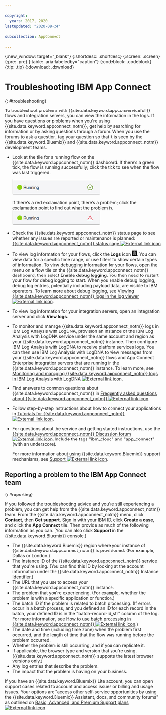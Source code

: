 ```yaml
---

copyright:
  years: 2017, 2020
lastupdated: "2020-09-24"

subcollection: AppConnect

---
```


{:new_window: target="_blank"}
{:shortdesc: .shortdesc}
{:screen: .screen}
{:pre: .pre}
{:table: .aria-labeledby="caption"}
{:codeblock: .codeblock}
{:tip: .tip}
{:download: .download}


# Troubleshooting IBM App Connect
{: #troubleshooting}

To troubleshoot problems with {{site.data.keyword.appconservicefull}} flows and integration servers, you can view the information in the logs. If you have questions or problems when you're using {{site.data.keyword.appconnect_notm}}, get help by searching for information or by asking questions through a forum. When you use the forums to ask a question, tag your question so that it is seen by the {{site.data.keyword.Bluemix}} and {{site.data.keyword.appconnect_notm}} development teams.

-   Look at the tile for a running flow on the {{site.data.keyword.appconnect_notm}} dashboard. If there’s a green tick, the flow is running successfully; click the tick to see when the flow was last triggered.

    ![Screen capture that shows that a flow is running successfully](/images/SuccessfulFlow.jpg)

    If there’s a red exclamation point, there’s a problem; click the exclamation point to find out what the problem is. ![Screen capture that shows that a flow has a problem](/images/ErroredFlow.jpg)

-   Check the {{site.data.keyword.appconnect_notm}} status page to see whether any issues are reported or maintenance is planned: [{{site.data.keyword.appconnect_notm}} status page ![External link icon](../../icons/launch-glyph.svg "External link icon")](https://cloud.ibm.com/status?component=appconnect&selected=status)
-   To view log information for your flows, click the **Logs** icon ![Logs icon](/images/LogsIcon.jpg). You can view data for a specific time range, or use filters to show certain types of information. To view debugging information for your flows, open the menu on a flow tile on the {{site.data.keyword.appconnect_notm}} dashboard, then select **Enable debug logging**.  You then need to restart your flow for debug logging to start.  When you enable debug logging, debug log entries, potentially including payload data, are visible to IBM operators. To learn more about debug logging, see [Viewing {{site.data.keyword.appconnect_notm}} logs in the log viewer ![External link icon](../../icons/launch-glyph.svg "External link icon")](https://www.ibm.com/support/knowledgecenter/en/SS6KM6/com.ibm.appconnect.doc/troubleshooting/viewing-app-connect-logs-in-the-log-viewer.html).  
-   To view log information for your integration servers, open an integration server and click **View logs**.  
-   To monitor and manage {{site.data.keyword.appconnect_notm}} logs in IBM Log Analysis with LogDNA, provision an instance of the IBM Log Analysis with LogDNA service under the same account and region as your {{site.data.keyword.appconnect_notm}} instance. Then configure IBM Log Analysis with LogDNA to receive platform services logs. You can then use IBM Log Analysis with LogDNA to view messages from your {{site.data.keyword.appconnect_notm}} flows and App Connect Enterprise integration servers that are running in the {{site.data.keyword.appconnect_notm}} instance. To learn more, see [Monitoring and managing {{site.data.keyword.appconnect_notm}} logs in IBM Log Analysis with LogDNA ![External link icon](../../icons/launch-glyph.svg "External link icon")](https://www.ibm.com/support/knowledgecenter/en/SS6KM6/com.ibm.appconnect.doc/troubleshooting/monitoring-and-managing-app-connect-logs-in-logdna.html).
-   Find answers to common questions about {{site.data.keyword.appconnect_notm}} in [Frequently asked questions about {{site.data.keyword.appconnect_notm}} ![External link icon](../../icons/launch-glyph.svg "External link icon")](https://www.ibm.com/support/knowledgecenter/en/SS6KM6/com.ibm.appconnect.cloud.doc/faq.html).
-   Follow step-by-step instructions about how to connect your applications in [Tutorials for {{site.data.keyword.appconnect_notm}} ![External link icon](../../icons/launch-glyph.svg "External link icon")](https://www.ibm.com/support/knowledgecenter/en/SS6KM6/com.ibm.appconnect.dev.doc/tutorials/index.html).
-   For questions about the service and getting started instructions, use the [{{site.data.keyword.appconnect_notm}} Discussion forum ![External link icon](../../icons/launch-glyph.svg "External link icon")](https://community.ibm.com/community/user/imwuc/communities/community-home/digestviewer?communitykey=77544459-9fda-40da-ae0b-fc8c76f0ce18&tab=digestviewer). Include the tags "ibm_cloud" and "app_connect" (with an underscore).

    For more information about using {{site.data.keyword.Bluemix}} support mechanisms, see [Support ![External link icon](../../icons/launch-glyph.svg "External link icon")](https://cloud.ibm.com/unifiedsupport/supportcenter).

## Reporting a problem to the IBM App Connect team
{: #reporting}

If you followed the troubleshooting advice and you're still experiencing a problem, you can get help from the   {{site.data.keyword.appconnect_notm}} team.  From the {{site.data.keyword.appconnect_notm}} menu, click **Contact**, then **Get support**.  Sign in with your IBM ID, click **Create a case**, and click the **App Connect** tile.  Then provide as much of the following information as you can. (You can also click **Support** in the {{site.data.keyword.Bluemix}} console.)

* The {{site.data.keyword.Bluemix}} region where your instance of {{site.data.keyword.appconnect_notm}} is provisioned. (For example, Dallas or London.)
* The Instance ID of the {{site.data.keyword.appconnect_notm}} service that you're using. (You can find this ID by looking at the account information under the {{site.data.keyword.appconnect_notm}} Instance Identifier.)
* The URL that you use to access your {{site.data.keyword.appconnect_notm}} instance.
* The problem that you're experiencing. (For example, whether the problem is with a specific application or function.)
* The batch ID if the problem is related to batch processing. (If errors occur in a batch process, and you defined an ID for each record in the batch, your defined ID is in the "batch-record-id_str" column of the log. For more information, see [How to use batch processing in {{site.data.keyword.appconnect_notm}} ![External link icon](../../icons/launch-glyph.svg "External link icon")](https://www.ibm.com/support/knowledgecenter/en/SS6KM6/com.ibm.appconnect.dev.doc/toolbox/batch-processing.html).)
* The date and time (including time zone) when the problem first occurred, and the length of time that the flow was running before the problem occurred.
* Whether the problem is still occurring, and if you can replicate it.
* If applicable, the browser type and version that you're using. ({{site.data.keyword.appconnect_notm}} supports the latest browser versions only.)
* Any log entries that describe the problem.
* The impact that the problem is having on your business.

If you have an {{site.data.keyword.Bluemix}} Lite account, you can open support cases related to account and access issues or billing and usage issues. Your options are "access other self-service opportunities by using the {{site.data.keyword.Bluemix}} Assistant, docs, and community forums" as outlined on [Basic, Advanced, and Premium Support plans ![External link icon](../../icons/launch-glyph.svg "External link icon")](https://cloud.ibm.com/docs/get-support?topic=get-support-support-plans)
